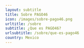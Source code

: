 ```yaml
---
layout: subtitle
title: Sobre PAGO46
icon: /images/sobre-pago46.png
urltitle: /sobre
subtitle: ¿Que es PAGO46?
urlsubtitle: /sobre/que-es-pago46
country: Mexico
---
```

